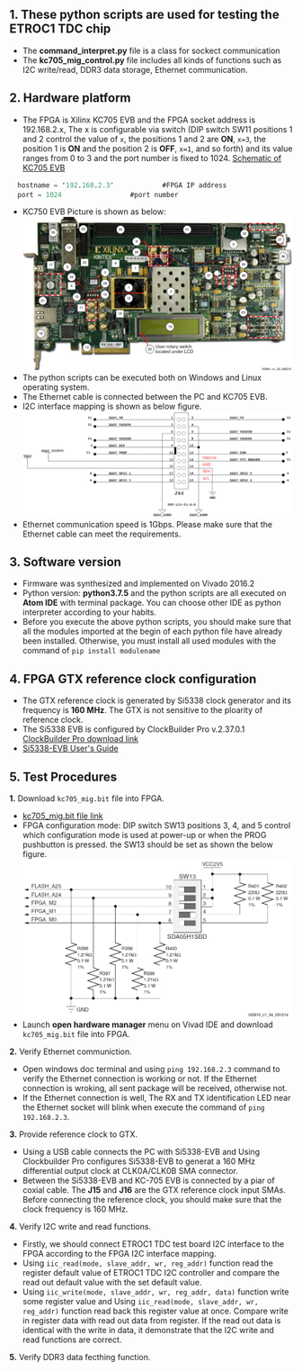 ## 1. These python scripts are used for testing the ETROC1 TDC chip
  - The **command\_interpret.py** file is a class for sockect communication
  - The **kc705\_mig\_control.py** file includes all kinds of functions such as I2C write/read, DDR3 data storage, Ethernet communication.

## 2. Hardware platform
  - The FPGA is Xilinx KC705 EVB and the FPGA socket address is 192.168.2.x, The x is configurable via switch (DIP switch SW11 positions 1 and 2 control the value of `x`, the positions 1 and 2 are **ON**, `x=3`, the position 1 is **ON** and the position 2 is **OFF**, `x=1`, and so forth) and its value ranges from 0 to 3 and the port number is fixed to 1024. [Schematic of KC705 EVB](https://www.xilinx.com/support/documentation/boards_and_kits/kc705_Schematic_xtp132_rev1_1.pdf)
  ```verilog
	hostname = '192.168.2.3'			#FPGA IP address
	port = 1024					#port number
  ```
  - KC750 EVB Picture is shown as below:
  ![KC705 EVB Picture](https://github.com/weizhangccnu/Python_Script/blob/master/ETROC1_TDC_Test_Software/Img/KC705_EVB.png)
  - The python scripts can be executed both on Windows and Linux operating system.
  - The Ethernet cable is connected between the PC and KC705 EVB.  
  - I2C interface mapping is shown as below figure.
  ![I2C interface Mapping](https://github.com/weizhangccnu/Python_Script/blob/master/ETROC1_TDC_Test_Software/Img/I2C_Interface_Mapping.png)
  - Ethernet communication speed is 1Gbps. Please make sure that the Ethernet cable can meet the requirements.

## 3. Software version
  - Firmware was synthesized and implemented on Vivado 2016.2
  - Python version: **python3.7.5** and the python scripts are all executed on **Atom IDE** with terminal package. You can choose other IDE as python interpreter according to your habits.
  - Before you execute the above python scripts, you should make sure that all the modules imported at the begin of each python file have already been installed. Otherwise, you must install all used modules with the command of `pip install modulename`

## 4. FPGA GTX reference clock configuration
  - The GTX reference clock is generated by Si5338 clock generator and its frequency is **160 MHz**. The GTX is not sensitive to the ploarity of reference clock.
  - The Si5338 EVB is configured by ClockBuilder Pro v.2.37.0.1 [ClockBuilder Pro download link](https://www.silabs.com/products/development-tools/software/clockbuilder-pro-software)
  - [Si5338-EVB User's Guide](https://www.silabs.com/documents/public/user-guides/Si5338-EVB.pdf)

## 5. Test Procedures
**1.** Download `kc705_mig.bit` file into FPGA.
  - [kc705_mig.bit file link](https://github.com/weizhangccnu/FPGA_Project/tree/master/kc705_ETROC1_TDC_Test_20191030/kc705_mig.runs/impl_1)
  - FPGA configuration mode: DIP switch SW13 positions 3, 4, and 5 control which configuration mode is used at power-up or when the PROG pushbutton is pressed. the SW13 should be set as shown the below figure.
  ![FPGA Configuration mode](https://github.com/weizhangccnu/Python_Script/blob/master/ETROC1_TDC_Test_Software/Img/FPGA_Configuration_mode.png)
  - Launch **open hardware manager** menu on Vivad IDE and download `kc705_mig.bit` file into FPGA.

**2.** Verify Ethernet communiction.
  - Open windows doc terminal and using `ping 192.168.2.3` command to verify the Ethernet connection is working or not. If the Ethernet connection is wroking, all sent package will be received, otherwise not.
  - If the Ethernet connection is well, The RX and TX identification LED near the Ethernet socket will blink when execute the command of `ping 192.168.2.3`.

**3.** Provide reference clock to GTX. 
  - Using a USB cable connects the PC with Si5338-EVB and Using Clockbuilder Pro configures Si5338-EVB to generat a 160 MHz differential output clock at CLK0A/CLK0B SMA connector.  
  - Between the Si5338-EVB and KC-705 EVB is connected by a piar of coxial cable. The **J15** and **J16** are the GTX reference clock input SMAs. Before connecting the reference clock, you should make sure that the clock frequency is 160 MHz.
  
**4.** Verify I2C write and read functions.
  - Firstly, we should connect ETROC1 TDC test board I2C interface to the FPGA according to the FPGA I2C interface mapping.
  - Using `iic_read(mode, slave_addr, wr, reg_addr)` function read the register default value of ETROC1 TDC I2C controller and compare the read out default value with the set default value.
  - Using `iic_write(mode, slave_addr, wr, reg_addr, data)` function write some register value and Using `iic_read(mode, slave_addr, wr, reg_addr)` function read back this register value at once. Compare write in register data with read out data from register. If the read out data is identical with the write in data, it demonstrate that the I2C write and read functions are correct. 

**5.** Verify DDR3 data fecthing function.
